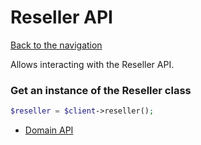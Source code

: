 # Reseller API

[Back to the navigation](README.md)

Allows interacting with the Reseller API.

### Get an instance of the Reseller class

```php
$reseller = $client->reseller();
```

- [Domain API](domain.md)
